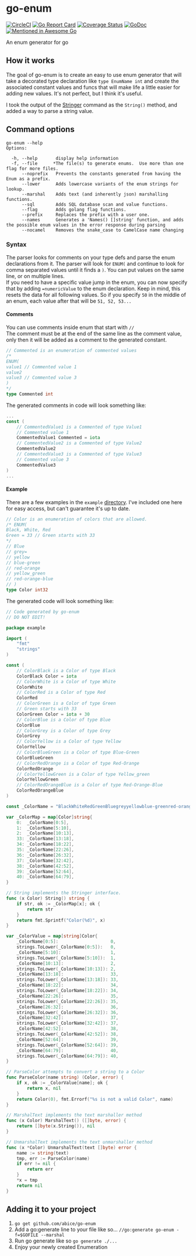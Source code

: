 # go-enum

[![CircleCI](https://circleci.com/gh/abice/go-enum.svg?style=svg&circle-token=b44c10ce16bcef76e86da801d67811a5ff71fc72)](https://circleci.com/gh/abice/go-enum)
[![Go Report Card](https://goreportcard.com/badge/github.com/abice/go-enum)](https://goreportcard.com/report/github.com/abice/go-enum)
[![Coverage Status](https://coveralls.io/repos/github/abice/go-enum/badge.svg)](https://coveralls.io/github/abice/go-enum)
[![GoDoc](https://godoc.org/github.com/abice/go-enum?status.svg)](https://godoc.org/github.com/abice/go-enum)
[![Mentioned in Awesome Go](https://awesome.re/mentioned-badge.svg)](https://github.com/avelino/awesome-go)

An enum generator for go

## How it works

The goal of go-enum is to create an easy to use enum generator that will take a decorated type declaration like `type EnumName int` and create the associated constant values and funcs that will make life a little easier for adding new values.
It's not perfect, but I think it's useful.

I took the output of the [Stringer](https://godoc.org/golang.org/x/tools/cmd/stringer) command as the `String()` method, and added a way to parse a string value.

## Command options

``` shell
go-enum --help
Options:

  -h, --help       display help information
  -f, --file      *The file(s) to generate enums.  Use more than one flag for more files.
      --noprefix   Prevents the constants generated from having the Enum as a prefix.
      --lower      Adds lowercase variants of the enum strings for lookup.
      --marshal    Adds text (and inherently json) marshalling functions.
      --sql        Adds SQL database scan and value functions.
      --flag       Adds golang flag functions.
      --prefix     Replaces the prefix with a user one.
      --names      Generates a 'Names() []string' function, and adds the possible enum values in the error response during parsing
      --nocamel    Removes the snake_case to CamelCase name changing
```

### Syntax

The parser looks for comments on your type defs and parse the enum declarations from it.
The parser will look for `ENUM(` and continue to look for comma separated values until it finds a `)`.  You can put values on the same line, or on multiple lines.\
If you need to have a specific value jump in the enum, you can now specify that by adding `=numericValue` to the enum declaration.  Keep in mind, this resets the data for all following values.  So if you specify `50` in the middle of an enum, each value after that will be `51, 52, 53...`

#### Comments

You can use comments inside enum that start with `//`\
The comment must be at the end of the same line as the comment value, only then it will be added as a comment to the generated constant.

```go
// Commented is an enumeration of commented values
/*
ENUM(
value1 // Commented value 1
value2
value3 // Commented value 3
)
*/
type Commented int
```

The generated comments in code will look something like:

```go
...
const (
    // CommentedValue1 is a Commented of type Value1
    // Commented value 1
    CommentedValue1 Commented = iota
    // CommentedValue2 is a Commented of type Value2
    CommentedValue2
    // CommentedValue3 is a Commented of type Value3
    // Commented value 3
    CommentedValue3
)
...
```

#### Example

There are a few examples in the `example` [directory](example).
I've included one here for easy access, but can't guarantee it's up to date.

``` go
// Color is an enumeration of colors that are allowed.
/* ENUM(
Black, White, Red
Green = 33 // Green starts with 33
*/
// Blue
// grey=
// yellow
// blue-green
// red-orange
// yellow_green
// red-orange-blue
// )
type Color int32
```

The generated code will look something like:

``` go
// Code generated by go-enum
// DO NOT EDIT!

package example

import (
    "fmt"
    "strings"
)

const (
    // ColorBlack is a Color of type Black
    ColorBlack Color = iota
    // ColorWhite is a Color of type White
    ColorWhite
    // ColorRed is a Color of type Red
    ColorRed
    // ColorGreen is a Color of type Green
    // Green starts with 33
    ColorGreen Color = iota + 30
    // ColorBlue is a Color of type Blue
    ColorBlue
    // ColorGrey is a Color of type Grey
    ColorGrey
    // ColorYellow is a Color of type Yellow
    ColorYellow
    // ColorBlueGreen is a Color of type Blue-Green
    ColorBlueGreen
    // ColorRedOrange is a Color of type Red-Orange
    ColorRedOrange
    // ColorYellowGreen is a Color of type Yellow_green
    ColorYellowGreen
    // ColorRedOrangeBlue is a Color of type Red-Orange-Blue
    ColorRedOrangeBlue
)

const _ColorName = "BlackWhiteRedGreenBluegreyyellowblue-greenred-orangeyellow_greenred-orange-blue"

var _ColorMap = map[Color]string{
    0:  _ColorName[0:5],
    1:  _ColorName[5:10],
    2:  _ColorName[10:13],
    33: _ColorName[13:18],
    34: _ColorName[18:22],
    35: _ColorName[22:26],
    36: _ColorName[26:32],
    37: _ColorName[32:42],
    38: _ColorName[42:52],
    39: _ColorName[52:64],
    40: _ColorName[64:79],
}

// String implements the Stringer interface.
func (x Color) String() string {
    if str, ok := _ColorMap[x]; ok {
        return str
    }
    return fmt.Sprintf("Color(%d)", x)
}

var _ColorValue = map[string]Color{
    _ColorName[0:5]:                    0,
    strings.ToLower(_ColorName[0:5]):   0,
    _ColorName[5:10]:                   1,
    strings.ToLower(_ColorName[5:10]):  1,
    _ColorName[10:13]:                  2,
    strings.ToLower(_ColorName[10:13]): 2,
    _ColorName[13:18]:                  33,
    strings.ToLower(_ColorName[13:18]): 33,
    _ColorName[18:22]:                  34,
    strings.ToLower(_ColorName[18:22]): 34,
    _ColorName[22:26]:                  35,
    strings.ToLower(_ColorName[22:26]): 35,
    _ColorName[26:32]:                  36,
    strings.ToLower(_ColorName[26:32]): 36,
    _ColorName[32:42]:                  37,
    strings.ToLower(_ColorName[32:42]): 37,
    _ColorName[42:52]:                  38,
    strings.ToLower(_ColorName[42:52]): 38,
    _ColorName[52:64]:                  39,
    strings.ToLower(_ColorName[52:64]): 39,
    _ColorName[64:79]:                  40,
    strings.ToLower(_ColorName[64:79]): 40,
}

// ParseColor attempts to convert a string to a Color
func ParseColor(name string) (Color, error) {
    if x, ok := _ColorValue[name]; ok {
        return x, nil
    }
    return Color(0), fmt.Errorf("%s is not a valid Color", name)
}

// MarshalText implements the text marshaller method
func (x Color) MarshalText() ([]byte, error) {
    return []byte(x.String()), nil
}

// UnmarshalText implements the text unmarshaller method
func (x *Color) UnmarshalText(text []byte) error {
    name := string(text)
    tmp, err := ParseColor(name)
    if err != nil {
        return err
    }
    *x = tmp
    return nil
}

```

## Adding it to your project

1. `go get github.com/abice/go-enum`
1. Add a go:generate line to your file like so... `//go:generate go-enum -f=$GOFILE --marshal`
1. Run go generate like so `go generate ./...`
1. Enjoy your newly created Enumeration

